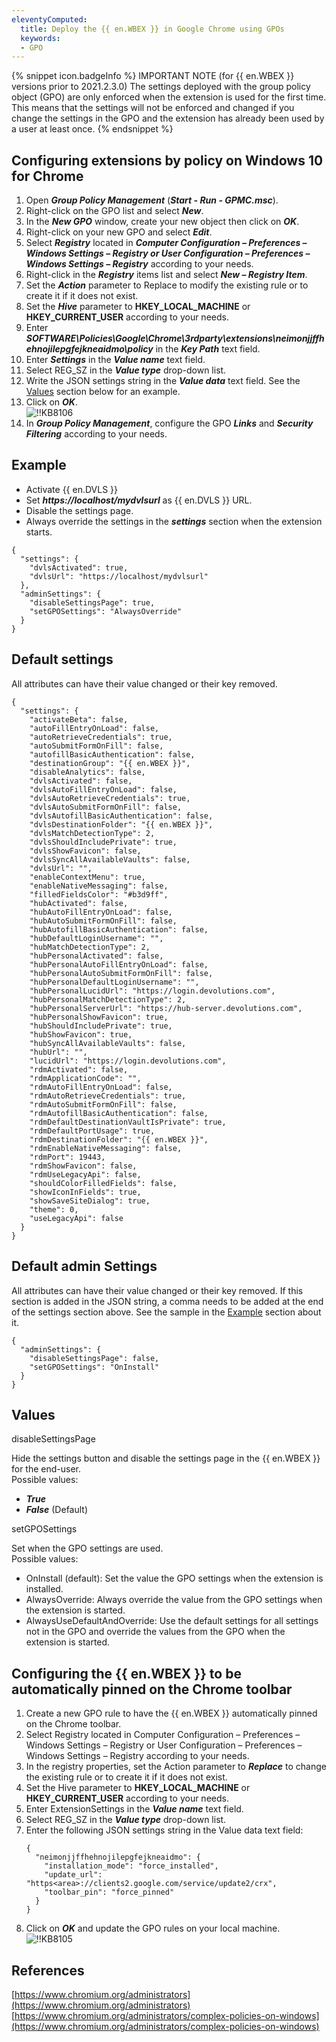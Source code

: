 ```yaml
---
eleventyComputed:
  title: Deploy the {{ en.WBEX }} in Google Chrome using GPOs
  keywords:
  - GPO
---
```

{% snippet icon.badgeInfo %}
IMPORTANT NOTE (for {{ en.WBEX }} versions prior to 2021.2.3.0)
The settings deployed with the group policy object (GPO) are only enforced when the extension is used for the first time. This means that the settings will not be enforced and changed if you change the settings in the GPO and the extension has already been used by a user at least once.
{% endsnippet %}

## Configuring extensions by policy on Windows 10 for Chrome

1. Open ***Group Policy Management*** (***Start - Run - GPMC.msc***).
1. Right-click on the GPO list and select ***New***.
1. In the ***New GPO*** window, create your new object then click on ***OK***.
1. Right-click on your new GPO and select ***Edit***.
1. Select ***Registry*** located in ***Computer Configuration – Preferences – Windows Settings – Registry or User Configuration – Preferences – Windows Settings – Registry*** according to your needs.
1. Right-click in the ***Registry*** items list and select ***New – Registry Item***.
1. Set the ***Action*** parameter to Replace to modify the existing rule or to create it if it does not exist.
1. Set the ***Hive*** parameter to **HKEY_LOCAL_MACHINE** or **HKEY_CURRENT_USER** according to your needs.
1. Enter ***SOFTWARE\Policies\Google\Chrome\3rdparty\extensions\neimonjjffhehnojilepgfejkneaidmo\policy*** in the ***Key Path*** text field.
1. Enter ***Settings*** in the ***Value name*** text field.
1. Select REG_SZ in the ***Value type*** drop-down list.
1. Write the JSON settings string in the ***Value data*** text field. See the <a href="#values">Values</a> section below for an example.
1. Click on ***OK***.  
![!!KB8106](https://webdevolutions.azureedge.net/docs/en/kb/KB8106.png)
1. In ***Group Policy Management***, configure the GPO ***Links*** and ***Security Filtering*** according to your needs.

## Example <a name="Example"></a>

* Activate {{ en.DVLS }}
* Set ***https<area>://localhost/mydvlsurl*** as {{ en.DVLS }} URL.
* Disable the settings page.
* Always override the settings in the ***settings*** section when the extension starts.

```
{
  "settings": {
    "dvlsActivated": true,
    "dvlsUrl": "https://localhost/mydvlsurl"
  },
  "adminSettings": {
    "disableSettingsPage": true,
    "setGPOSettings": "AlwaysOverride"
  }
}
```

## Default settings

All attributes can have their value changed or their key removed. 

```
{
  "settings": {
    "activateBeta": false,
    "autoFillEntryOnLoad": false,
    "autoRetrieveCredentials": true,
    "autoSubmitFormOnFill": false,
    "autofillBasicAuthentication": false,
    "destinationGroup": "{{ en.WBEX }}",
    "disableAnalytics": false,
    "dvlsActivated": false,
    "dvlsAutoFillEntryOnLoad": false,
    "dvlsAutoRetrieveCredentials": true,
    "dvlsAutoSubmitFormOnFill": false,
    "dvlsAutofillBasicAuthentication": false,
    "dvlsDestinationFolder": "{{ en.WBEX }}",
    "dvlsMatchDetectionType": 2,
    "dvlsShouldIncludePrivate": true,
    "dvlsShowFavicon": false,
    "dvlsSyncAllAvailableVaults": false,
    "dvlsUrl": "",
    "enableContextMenu": true,
    "enableNativeMessaging": false,
    "filledFieldsColor": "#b3d9ff",
    "hubActivated": false,
    "hubAutoFillEntryOnLoad": false,
    "hubAutoSubmitFormOnFill": false,
    "hubAutofillBasicAuthentication": false,
    "hubDefaultLoginUsername": "",
    "hubMatchDetectionType": 2,
    "hubPersonalActivated": false,
    "hubPersonalAutoFillEntryOnLoad": false,
    "hubPersonalAutoSubmitFormOnFill": false,
    "hubPersonalDefaultLoginUsername": "",
    "hubPersonalLucidUrl": "https://login.devolutions.com",
    "hubPersonalMatchDetectionType": 2,
    "hubPersonalServerUrl": "https://hub-server.devolutions.com",
    "hubPersonalShowFavicon": true,
    "hubShouldIncludePrivate": true,
    "hubShowFavicon": true,
    "hubSyncAllAvailableVaults": false,
    "hubUrl": "",
    "lucidUrl": "https://login.devolutions.com",
    "rdmActivated": false,
    "rdmApplicationCode": "",
    "rdmAutoFillEntryOnLoad": false,
    "rdmAutoRetrieveCredentials": true,
    "rdmAutoSubmitFormOnFill": false,
    "rdmAutofillBasicAuthentication": false,
    "rdmDefaultDestinationVaultIsPrivate": true,
    "rdmDefaultPortUsage": true,
    "rdmDestinationFolder": "{{ en.WBEX }}",
    "rdmEnableNativeMessaging": false,
    "rdmPort": 19443,
    "rdmShowFavicon": false,
    "rdmUseLegacyApi": false,
    "shouldColorFilledFields": false,
    "showIconInFields": true,
    "showSaveSiteDialog": true,
    "theme": 0,
    "useLegacyApi": false
  }
}
```

## Default admin Settings

All attributes can have their value changed or their key removed. If this section is added in the JSON string, a comma needs to be added at the end of the settings section above. See the sample in the <a href="#Example">Example</a> section about it.

```
{
  "adminSettings": {
    "disableSettingsPage": false,
    "setGPOSettings": "OnInstall"
  }
}
```

## Values
<a name="values"></a>

disableSettingsPage

Hide the settings button and disable the settings page in the {{ en.WBEX }} for the end-user.  
Possible values:

* ***True***
* ***False*** (Default)

setGPOSettings

Set when the GPO settings are used.  
Possible values:

* OnInstall (default): Set the value the GPO settings when the extension is installed.
* AlwaysOverride: Always override the value from the GPO settings when the extension is started.
* AlwaysUseDefaultAndOverride: Use the default settings for all settings not in the GPO and override the values from the GPO when the extension is started.

## Configuring the {{ en.WBEX }} to be automatically pinned on the Chrome toolbar

1. Create a new GPO rule to have the {{ en.WBEX }} automatically pinned on the Chrome toolbar.
1. Select Registry located in Computer Configuration – Preferences – Windows Settings – Registry or User Configuration – Preferences – Windows Settings – Registry according to your needs.
1. In the registry properties, set the Action parameter to ***Replace*** to change the existing rule or to create it if it does not exist.
1. Set the Hive parameter to **HKEY_LOCAL_MACHINE** or **HKEY_CURRENT_USER** according to your needs.
1. Enter ExtensionSettings in the ***Value name*** text field.
1. Select REG_SZ in the ***Value type*** drop-down list.
1. Enter the following JSON settings string in the Value data text field:
   ```
   {
     "neimonjjffhehnojilepgfejkneaidmo": {
       "installation_mode": "force_installed",
       "update_url": "https<area>://clients2.google.com/service/update2/crx",
       "toolbar_pin": "force_pinned"
     }
   }
   ```
1. Click on ***OK*** and update the GPO rules on your local machine.  
![!!KB8105](https://webdevolutions.azureedge.net/docs/en/kb/KB8105.png)

## References

[https://www.chromium.org/administrators](https://www.chromium.org/administrators)  
[https://www.chromium.org/administrators/complex-policies-on-windows](https://www.chromium.org/administrators/complex-policies-on-windows)

